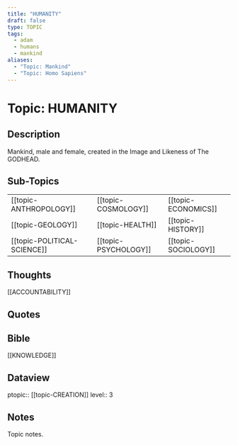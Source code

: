 ```yaml
---
title: "HUMANITY"
draft: false
type: TOPIC
tags:
  - adam
  - humans
  - mankind
aliases:
  - "Topic: Mankind"
  - "Topic: Homo Sapiens"
---
```

# Topic: HUMANITY

## Description
Mankind, male and female, created in the Image and Likeness of The GODHEAD.

## Sub-Topics
|     |     |     |
| --- | --- | --- |
| [[topic-ANTHROPOLOGY]] | [[topic-COSMOLOGY]] | [[topic-ECONOMICS]] |
| [[topic-GEOLOGY]] | [[topic-HEALTH]] | [[topic-HISTORY]] |
| [[topic-POLITICAL-SCIENCE]] |[[topic-PSYCHOLOGY]] | [[topic-SOCIOLOGY]] |

## Thoughts
[[ACCOUNTABILITY]]

## Quotes

## Bible
[[KNOWLEDGE]]

## Dataview
ptopic:: [[topic-CREATION]]
level:: 3

## Notes
Topic notes.

